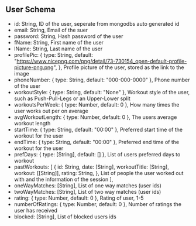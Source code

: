 ## User Schema

-   id: String, ID of the user, seperate from mongodbs auto generated id
-   email: String, Email of the suer
-   password: String, Hash password of the user
-   fName: String, First name of the user
-   lName: String, Last name of the user
-   profilePic: {
    type: String,
    default:
    "https://www.nicepng.com/png/detail/73-730154_open-default-profile-picture-png.png",
    }, Profile picture of the user, stored as the link to the image
-   phoneNumber: { type: String, default: "000-000-0000" }, Phone number of the user
-   workoutStyle: { type: String, default: "None" }, Workout style of the user, such as Push-Pull-Legs or an Upper-Lower split
-   workoutsPerWeek: { type: Number, default: 0 }, How many times the user works out per on average
-   avgWorkoutLength: { type: Number, default: 0 }, The users average workout length
-   startTime: { type: String, default: "00:00" }, Preferred start time of the workout for the user
-   endTime: { type: String, default: "00:00" }, Preferred end time of the workout for the user
-   prefDays: { type: [String], default: [] }, List of users preferred days to workout
-   pastWorkouts: [
    {
    id: String,
    date: [String],
    workoutTitle: [String],
    workout: [[String]],
    rating: String,
    }, List of people the user worked out with and the information of the session
    ],
-   oneWayMatches: [String], List of one way matches (user ids)
-   twoWayMatches: [String], List of two way matches (user ids)
-   rating: { type: Number, default: 0 }, Rating of user, 1-5
-   numberOfRatings: { type: Number, default: 0 }, Number of ratings the user has received
-   blocked: [String], List of blocked users ids
